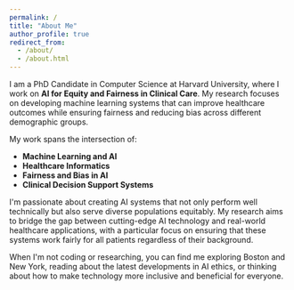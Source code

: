 ```yaml
---
permalink: /
title: "About Me"
author_profile: true
redirect_from: 
  - /about/
  - /about.html
---
```


I am a PhD Candidate in Computer Science at Harvard University, where I work on **AI for Equity and Fairness in Clinical Care**. My research focuses on developing machine learning systems that can improve healthcare outcomes while ensuring fairness and reducing bias across different demographic groups.

My work spans the intersection of:
- **Machine Learning and AI**
- **Healthcare Informatics** 
- **Fairness and Bias in AI**
- **Clinical Decision Support Systems**

I'm passionate about creating AI systems that not only perform well technically but also serve diverse populations equitably. My research aims to bridge the gap between cutting-edge AI technology and real-world healthcare applications, with a particular focus on ensuring that these systems work fairly for all patients regardless of their background.

When I'm not coding or researching, you can find me exploring Boston and New York, reading about the latest developments in AI ethics, or thinking about how to make technology more inclusive and beneficial for everyone.

